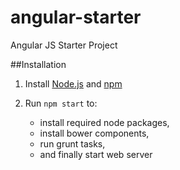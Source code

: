 # angular-starter
Angular JS Starter Project

##Installation
1. Install [Node.js](https://nodejs.org) and [npm](https://www.npmjs.com)
2. Run `npm start` to:

	* install required node packages, 
	* install bower components,
	* run grunt tasks,
	* and finally start web server

